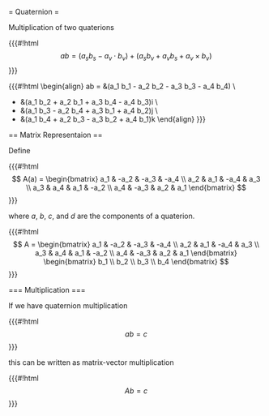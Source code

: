 = Quaternion =

Multiplication of two quaterions

{{{#!html
$$
ab = (a_s b_s - a_v \cdot b_v) + (a_s b_v + a_v b_s + a_v \times b_v)
$$
}}}

{{{#!html
\begin{align}
ab = &(a_1 b_1 - a_2 b_2 - a_3 b_3 - a_4 b_4) \\
+ &(a_1 b_2 + a_2 b_1 + a_3 b_4 - a_4 b_3)i \\
+ &(a_1 b_3 - a_2 b_4 + a_3 b_1 + a_4 b_2)j \\
+ &(a_1 b_4 + a_2 b_3 - a_3 b_2 + a_4 b_1)k
\end{align}
}}}


== Matrix Representaion ==

Define

{{{#!html
$$
A(a) =
\begin{bmatrix}
a_1 & -a_2 & -a_3 & -a_4 \\
a_2 &  a_1 & -a_4 &  a_3 \\
a_3 &  a_4 &  a_1 & -a_2 \\
a_4 & -a_3 &  a_2 &  a_1
\end{bmatrix}
$$
}}}

where $a$, $b$, $c$, and $d$ are the components of a quaterion.

{{{#!html
$$
A =
\begin{bmatrix}
a_1 & -a_2 & -a_3 & -a_4 \\
a_2 &  a_1 & -a_4 &  a_3 \\
a_3 &  a_4 &  a_1 & -a_2 \\
a_4 & -a_3 &  a_2 &  a_1
\end{bmatrix}
\begin{bmatrix}
b_1 \\
b_2 \\
b_3 \\
b_4
\end{bmatrix}
$$
}}}

=== Multiplication ===

If we have quaternion multiplication

{{{#!html
$$
ab = c
$$
}}}

this can be written as matrix-vector multiplication

{{{#!html
$$
A b = c
$$
}}}
